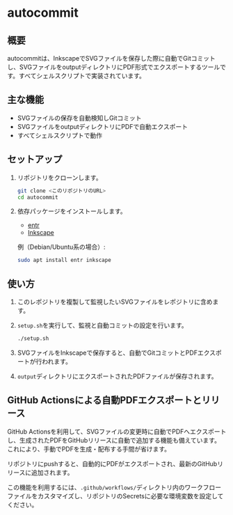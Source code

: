 # autocommit

## 概要

autocommitは、InkscapeでSVGファイルを保存した際に自動でGitコミットし、SVGファイルをoutputディレクトリにPDF形式でエクスポートするツールです。すべてシェルスクリプトで実装されています。

## 主な機能

- SVGファイルの保存を自動検知しGitコミット
- SVGファイルをoutputディレクトリにPDFで自動エクスポート
- すべてシェルスクリプトで動作

## セットアップ

1. リポジトリをクローンします。

   ```sh
   git clone <このリポジトリのURL>
   cd autocommit
   ```

2. 依存パッケージをインストールします。
   - [entr](https://eradman.com/entrproject/)
   - [Inkscape](https://inkscape.org/)

   例（Debian/Ubuntu系の場合）:

   ```sh
   sudo apt install entr inkscape
   ```

## 使い方

1. このレポジトリを複製して監視したいSVGファイルをレポジトリに含めます。
2. `setup.sh`を実行して、監視と自動コミットの設定を行います。

   ```sh
   ./setup.sh
   ```

3. SVGファイルをInkscapeで保存すると、自動でGitコミットとPDFエクスポートが行われます。
4. `output`ディレクトリにエクスポートされたPDFファイルが保存されます。

## GitHub Actionsによる自動PDFエクスポートとリリース

GitHub Actionsを利用して、SVGファイルの変更時に自動でPDFへエクスポートし、生成されたPDFをGitHubリリースに自動で追加する機能も備えています。これにより、手動でPDFを生成・配布する手間が省けます。

リポジトリにpushすると、自動的にPDFがエクスポートされ、最新のGitHubリリースに追加されます。

この機能を利用するには、`.github/workflows/`ディレクトリ内のワークフローファイルをカスタマイズし、リポジトリのSecretsに必要な環境変数を設定してください。
